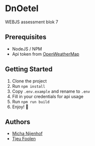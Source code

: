 # DnOetel
WEBJS assessment blok 7

## Prerequisites
- NodeJS / NPM
- Api token from [OpenWeatherMap](https://openweathermap.org/api)

## Getting Started
1. Clone the project
2. Run `npm install`
3. Copy `.env.example` and rename to `.env`
4. Fill in your credentials for api usage
5. Run `npm run build`
6. Enjoy! :tada:

## Authors
- [Micha Nijenhof](https://github.com/killermi200)
- [Tjeu Foolen](https://github.com/tjeufoolen)